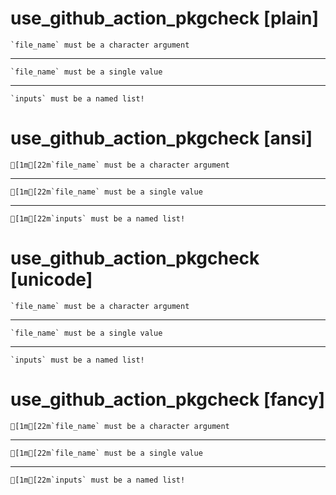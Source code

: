 # use_github_action_pkgcheck [plain]

    `file_name` must be a character argument

---

    `file_name` must be a single value

---

    `inputs` must be a named list!

# use_github_action_pkgcheck [ansi]

    [1m[22m`file_name` must be a character argument

---

    [1m[22m`file_name` must be a single value

---

    [1m[22m`inputs` must be a named list!

# use_github_action_pkgcheck [unicode]

    `file_name` must be a character argument

---

    `file_name` must be a single value

---

    `inputs` must be a named list!

# use_github_action_pkgcheck [fancy]

    [1m[22m`file_name` must be a character argument

---

    [1m[22m`file_name` must be a single value

---

    [1m[22m`inputs` must be a named list!

